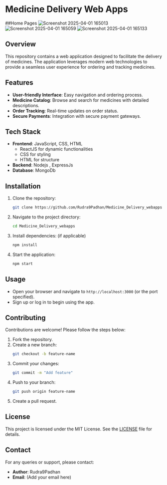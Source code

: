 # Medicine Delivery Web Apps
##Home Pages
![Screenshot 2025-04-01 165013](https://github.com/user-attachments/assets/29f4a49a-761d-4efb-ba06-74b0ea20c025)
![Screenshot 2025-04-01 165059](https://github.com/user-attachments/assets/bf674079-08ca-4c94-a929-b7a573319846)
![Screenshot 2025-04-01 165133](https://github.com/user-attachments/assets/6c1dea50-96fc-4d7d-a4fe-25a65b338ee4)


## Overview
This repository contains a web application designed to facilitate the delivery of medicines. The application leverages modern web technologies to provide a seamless user experience for ordering and tracking medicines.

## Features
- **User-friendly Interface**: Easy navigation and ordering process.
- **Medicine Catalog**: Browse and search for medicines with detailed descriptions.
- **Order Tracking**: Real-time updates on order status.
- **Secure Payments**: Integration with secure payment gateways.
  
## Tech Stack
- **Frontend**: JavaScript, CSS, HTML
   - ReactJS for dynamic functionalities
   - CSS for styling
   - HTML for structure
- **Backend**: Nodejs , ExpressJs
- **Database**: MongoDb

## Installation
1. Clone the repository:
   ```bash
   git clone https://github.com/Rudra9Padhan/Medicine_Delivery_webapps.git
   ```
2. Navigate to the project directory:
   ```bash
   cd Medicine_Delivery_webapps
   ```
3. Install dependencies: (if applicable)
   ```bash
   npm install
   ```
4. Start the application:
   ```bash
   npm start
   ```

## Usage
- Open your browser and navigate to `http://localhost:3000` (or the port specified).
- Sign up or log in to begin using the app.

## Contributing
Contributions are welcome! Please follow the steps below:
1. Fork the repository.
2. Create a new branch:
   ```bash
   git checkout -b feature-name
   ```
3. Commit your changes:
   ```bash
   git commit -m "Add feature"
   ```
4. Push to your branch:
   ```bash
   git push origin feature-name
   ```
5. Create a pull request.

## License
This project is licensed under the MIT License. See the [LICENSE](LICENSE) file for details.

## Contact
For any queries or support, please contact:
- **Author**: Rudra9Padhan
- **Email**: (Add your email here)

